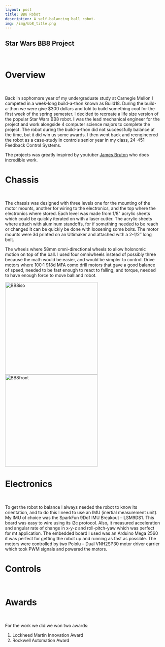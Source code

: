 ```yaml
---
layout: post
title: BB8 Robot
description: A self-balancing ball robot.
img: /img/bb8_title.png
---
```


## Star Wars BB8 Project
<br />

# Overview
<br />

Back in sophomore year of my undergraduate study at Carnegie Mellon I competed in a week-long build-a-thon known as Build18. During the build-a-thon we were give $300 dollars and told to build something cool for the first week of the spring semester. I decided to recreate a life size version of the popular Star Wars BB8 robot. I was the lead mechanical engineer for the project and work alongside 4 computer science majors to complete the project. The robot during the build-a-thon did not successfully balance at the time, but it did win us some awards. I then went back and reengineered the robot as a case-study in controls senior year in my class, 24-451 Feedback Control Systems.

The projects was greatly inspired by youtuber [James Bruton](https://www.youtube.com/watch?v=dlwcXgZYImU) who does incredible work.

# Chassis
<br />

The chassis was designed with three levels one for the mounting of the motor mounts, another for wiring to the electronics, and the top where the electronics where stored. Each level was made from 1/8" acrylic sheets which could be quickly iterated on with a laser cutter. The acrylic sheets where attach with aluminum standoffs, for if something needed to be reach or changed it can be quickly be done with loosening some bolts. The motor mounts were 3d printed on an Ultimaker and attached with a 2-1/2” long bolt.  

The wheels where 58mm omni-directional wheels to allow holonomic motion on top of the ball. I used four omniwheels instead of possibly three because the math would be easier, and would be simpler to control. Drive motors where 100:1 918d MFA como drill motors that gave a good balance of speed, needed to be fast enough to react to falling, and torque, needed to have enough force to move ball and robot.

<img src="http://krcarter.github.io/img/bb8_iso.png" alt="BB8iso" width="300"/> <img src="http://krcarter.github.io/img/bb8_front.png" alt="BB8front" width="300"/>

# Electronics
<br />

To get the robot to balance I always needed the robot to know its orientation, and to do this I need to use an IMU (inertial measurement unit). My IMU of choice was the SparkFun 9Dof IMU Breakout – LSM9DS1. This board was easy to wire using its i2c protocol. Also, it measured acceleration and angular rate of change in x-y-z and roll-pitch-yaw which was perfect for mt application. The embedded board I used was an Arduino Mega 2560 it was perfect for getting the robot up and running as fast as possible. The motors were controlled by two Pololu – Dual VNH2SP30 motor driver carrier which took PWM signals and powered the motors.

# Controls
<br />

# Awards
<br />

For the work we did we won two awards:

1. Lockheed Martin Innovation Award
2. Rockwell Automation Award

